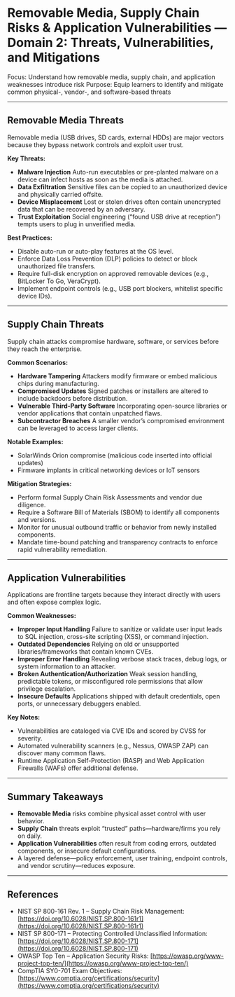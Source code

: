 # Removable Media, Supply Chain Risks & Application Vulnerabilities — Domain 2: Threats, Vulnerabilities, and Mitigations

Focus: Understand how removable media, supply chain, and application weaknesses introduce risk
Purpose: Equip learners to identify and mitigate common physical-, vendor-, and software-based threats

---

## Removable Media Threats

Removable media (USB drives, SD cards, external HDDs) are major vectors because they bypass network controls and exploit user trust.

**Key Threats:**

* **Malware Injection**
  Auto-run executables or pre-planted malware on a device can infect hosts as soon as the media is attached.
* **Data Exfiltration**
  Sensitive files can be copied to an unauthorized device and physically carried offsite.
* **Device Misplacement**
  Lost or stolen drives often contain unencrypted data that can be recovered by an adversary.
* **Trust Exploitation**
  Social engineering (“found USB drive at reception”) tempts users to plug in unverified media.

**Best Practices:**

* Disable auto-run or auto-play features at the OS level.
* Enforce Data Loss Prevention (DLP) policies to detect or block unauthorized file transfers.
* Require full-disk encryption on approved removable devices (e.g., BitLocker To Go, VeraCrypt).
* Implement endpoint controls (e.g., USB port blockers, whitelist specific device IDs).

---

## Supply Chain Threats

Supply chain attacks compromise hardware, software, or services before they reach the enterprise.

**Common Scenarios:**

* **Hardware Tampering**
  Attackers modify firmware or embed malicious chips during manufacturing.
* **Compromised Updates**
  Signed patches or installers are altered to include backdoors before distribution.
* **Vulnerable Third-Party Software**
  Incorporating open-source libraries or vendor applications that contain unpatched flaws.
* **Subcontractor Breaches**
  A smaller vendor’s compromised environment can be leveraged to access larger clients.

**Notable Examples:**

* SolarWinds Orion compromise (malicious code inserted into official updates)
* Firmware implants in critical networking devices or IoT sensors

**Mitigation Strategies:**

* Perform formal Supply Chain Risk Assessments and vendor due diligence.
* Require a Software Bill of Materials (SBOM) to identify all components and versions.
* Monitor for unusual outbound traffic or behavior from newly installed components.
* Mandate time-bound patching and transparency contracts to enforce rapid vulnerability remediation.

---

## Application Vulnerabilities

Applications are frontline targets because they interact directly with users and often expose complex logic.

**Common Weaknesses:**

* **Improper Input Handling**
  Failure to sanitize or validate user input leads to SQL injection, cross-site scripting (XSS), or command injection.
* **Outdated Dependencies**
  Relying on old or unsupported libraries/frameworks that contain known CVEs.
* **Improper Error Handling**
  Revealing verbose stack traces, debug logs, or system information to an attacker.
* **Broken Authentication/Authorization**
  Weak session handling, predictable tokens, or misconfigured role permissions that allow privilege escalation.
* **Insecure Defaults**
  Applications shipped with default credentials, open ports, or unnecessary debuggers enabled.

**Key Notes:**

* Vulnerabilities are cataloged via CVE IDs and scored by CVSS for severity.
* Automated vulnerability scanners (e.g., Nessus, OWASP ZAP) can discover many common flaws.
* Runtime Application Self-Protection (RASP) and Web Application Firewalls (WAFs) offer additional defense.

---

## Summary Takeaways

* **Removable Media** risks combine physical asset control with user behavior.
* **Supply Chain** threats exploit “trusted” paths—hardware/firms you rely on daily.
* **Application Vulnerabilities** often result from coding errors, outdated components, or insecure default configurations.
* A layered defense—policy enforcement, user training, endpoint controls, and vendor scrutiny—reduces exposure.

---

## References

* NIST SP 800-161 Rev. 1 – Supply Chain Risk Management: [https://doi.org/10.6028/NIST.SP.800-161r1](https://doi.org/10.6028/NIST.SP.800-161r1)
* NIST SP 800-171 – Protecting Controlled Unclassified Information: [https://doi.org/10.6028/NIST.SP.800-171](https://doi.org/10.6028/NIST.SP.800-171)
* OWASP Top Ten – Application Security Risks: [https://owasp.org/www-project-top-ten/](https://owasp.org/www-project-top-ten/)
* CompTIA SY0-701 Exam Objectives: [https://www.comptia.org/certifications/security](https://www.comptia.org/certifications/security)
